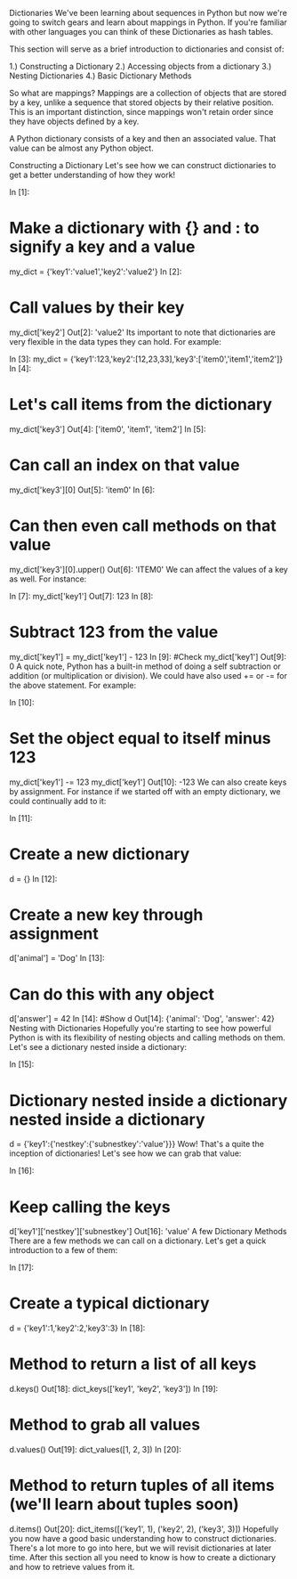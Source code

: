 
Dictionaries
We've been learning about sequences in Python but now we're going to switch gears and learn about mappings in Python. If you're familiar with other languages you can think of these Dictionaries as hash tables.

This section will serve as a brief introduction to dictionaries and consist of:

1.) Constructing a Dictionary
2.) Accessing objects from a dictionary
3.) Nesting Dictionaries
4.) Basic Dictionary Methods

So what are mappings? Mappings are a collection of objects that are stored by a key, unlike a sequence that stored objects by their relative position. This is an important distinction, since mappings won't retain order since they have objects defined by a key.

A Python dictionary consists of a key and then an associated value. That value can be almost any Python object.

Constructing a Dictionary
Let's see how we can construct dictionaries to get a better understanding of how they work!

In [1]:
# Make a dictionary with {} and : to signify a key and a value
my_dict = {'key1':'value1','key2':'value2'}
In [2]:
# Call values by their key
my_dict['key2']
Out[2]:
'value2'
Its important to note that dictionaries are very flexible in the data types they can hold. For example:

In [3]:
my_dict = {'key1':123,'key2':[12,23,33],'key3':['item0','item1','item2']}
In [4]:
# Let's call items from the dictionary
my_dict['key3']
Out[4]:
['item0', 'item1', 'item2']
In [5]:
# Can call an index on that value
my_dict['key3'][0]
Out[5]:
'item0'
In [6]:
# Can then even call methods on that value
my_dict['key3'][0].upper()
Out[6]:
'ITEM0'
We can affect the values of a key as well. For instance:

In [7]:
my_dict['key1']
Out[7]:
123
In [8]:
# Subtract 123 from the value
my_dict['key1'] = my_dict['key1'] - 123
In [9]:
#Check
my_dict['key1']
Out[9]:
0
A quick note, Python has a built-in method of doing a self subtraction or addition (or multiplication or division). We could have also used += or -= for the above statement. For example:

In [10]:
# Set the object equal to itself minus 123 
my_dict['key1'] -= 123
my_dict['key1']
Out[10]:
-123
We can also create keys by assignment. For instance if we started off with an empty dictionary, we could continually add to it:

In [11]:
# Create a new dictionary
d = {}
In [12]:
# Create a new key through assignment
d['animal'] = 'Dog'
In [13]:
# Can do this with any object
d['answer'] = 42
In [14]:
#Show
d
Out[14]:
{'animal': 'Dog', 'answer': 42}
Nesting with Dictionaries
Hopefully you're starting to see how powerful Python is with its flexibility of nesting objects and calling methods on them. Let's see a dictionary nested inside a dictionary:

In [15]:
# Dictionary nested inside a dictionary nested inside a dictionary
d = {'key1':{'nestkey':{'subnestkey':'value'}}}
Wow! That's a quite the inception of dictionaries! Let's see how we can grab that value:

In [16]:
# Keep calling the keys
d['key1']['nestkey']['subnestkey']
Out[16]:
'value'
A few Dictionary Methods
There are a few methods we can call on a dictionary. Let's get a quick introduction to a few of them:

In [17]:
# Create a typical dictionary
d = {'key1':1,'key2':2,'key3':3}
In [18]:
# Method to return a list of all keys 
d.keys()
Out[18]:
dict_keys(['key1', 'key2', 'key3'])
In [19]:
# Method to grab all values
d.values()
Out[19]:
dict_values([1, 2, 3])
In [20]:
# Method to return tuples of all items  (we'll learn about tuples soon)
d.items()
Out[20]:
dict_items([('key1', 1), ('key2', 2), ('key3', 3)])
Hopefully you now have a good basic understanding how to construct dictionaries. There's a lot more to go into here, but we will revisit dictionaries at later time. After this section all you need to know is how to create a dictionary and how to retrieve values from it.
